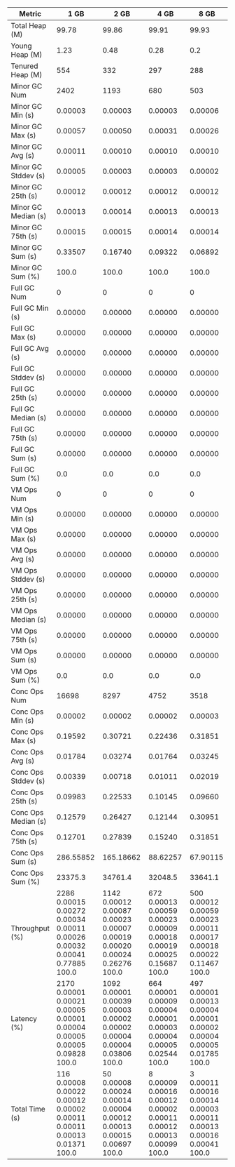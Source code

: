 | Metric | 1 GB | 2 GB | 4 GB | 8 GB |
|------|----|----|----|----|
| Total Heap (M) | 99.78 | 99.86 | 99.91 | 99.93 |
| Young Heap (M) | 1.23 | 0.48 | 0.28 | 0.2 |
| Tenured Heap (M) | 554 | 332 | 297 | 288 |
| Minor GC Num | 2402 | 1193 | 680 | 503 |
| Minor GC Min (s) | 0.00003 | 0.00003 | 0.00003 | 0.00006 |
| Minor GC Max (s) | 0.00057 | 0.00050 | 0.00031 | 0.00026 |
| Minor GC Avg (s) | 0.00011 | 0.00010 | 0.00010 | 0.00010 |
| Minor GC Stddev (s) | 0.00005 | 0.00003 | 0.00003 | 0.00002 |
| Minor GC 25th (s) | 0.00012 | 0.00012 | 0.00012 | 0.00012 |
| Minor GC Median (s) | 0.00013 | 0.00014 | 0.00013 | 0.00013 |
| Minor GC 75th (s) | 0.00015 | 0.00015 | 0.00014 | 0.00014 |
| Minor GC Sum (s) | 0.33507 | 0.16740 | 0.09322 | 0.06892 |
| Minor GC Sum (%) | 100.0 | 100.0 | 100.0 | 100.0 |
| Full GC Num | 0 | 0 | 0 | 0 |
| Full GC Min (s) | 0.00000 | 0.00000 | 0.00000 | 0.00000 |
| Full GC Max (s) | 0.00000 | 0.00000 | 0.00000 | 0.00000 |
| Full GC Avg (s) | 0.00000 | 0.00000 | 0.00000 | 0.00000 |
| Full GC Stddev (s) | 0.00000 | 0.00000 | 0.00000 | 0.00000 |
| Full GC 25th (s) | 0.00000 | 0.00000 | 0.00000 | 0.00000 |
| Full GC Median (s) | 0.00000 | 0.00000 | 0.00000 | 0.00000 |
| Full GC 75th (s) | 0.00000 | 0.00000 | 0.00000 | 0.00000 |
| Full GC Sum (s) | 0.00000 | 0.00000 | 0.00000 | 0.00000 |
| Full GC Sum (%) | 0.0 | 0.0 | 0.0 | 0.0 |
| VM Ops Num | 0 | 0 | 0 | 0 |
| VM Ops Min (s) | 0.00000 | 0.00000 | 0.00000 | 0.00000 |
| VM Ops Max (s) | 0.00000 | 0.00000 | 0.00000 | 0.00000 |
| VM Ops Avg (s) | 0.00000 | 0.00000 | 0.00000 | 0.00000 |
| VM Ops Stddev (s) | 0.00000 | 0.00000 | 0.00000 | 0.00000 |
| VM Ops 25th (s) | 0.00000 | 0.00000 | 0.00000 | 0.00000 |
| VM Ops Median (s) | 0.00000 | 0.00000 | 0.00000 | 0.00000 |
| VM Ops 75th (s) | 0.00000 | 0.00000 | 0.00000 | 0.00000 |
| VM Ops Sum (s) | 0.00000 | 0.00000 | 0.00000 | 0.00000 |
| VM Ops Sum (%) | 0.0 | 0.0 | 0.0 | 0.0 |
| Conc Ops Num | 16698 | 8297 | 4752 | 3518 |
| Conc Ops Min (s) | 0.00002 | 0.00002 | 0.00002 | 0.00003 |
| Conc Ops Max (s) | 0.19592 | 0.30721 | 0.22436 | 0.31851 |
| Conc Ops Avg (s) | 0.01784 | 0.03274 | 0.01764 | 0.03245 |
| Conc Ops Stddev (s) | 0.00339 | 0.00718 | 0.01011 | 0.02019 |
| Conc Ops 25th (s) | 0.09983 | 0.22533 | 0.10145 | 0.09660 |
| Conc Ops Median (s) | 0.12579 | 0.26427 | 0.12144 | 0.30951 |
| Conc Ops 75th (s) | 0.12701 | 0.27839 | 0.15240 | 0.31851 |
| Conc Ops Sum (s) | 286.55852 | 165.18662 | 88.62257 | 67.90115 |
| Conc Ops Sum (%) | 23375.3 | 34761.4 | 32048.5 | 33641.1 |
| Throughput (%) | 2286	0.00015	0.00272	0.00034	0.00011	0.00026	0.00032	0.00041	0.77885	100.0 | 1142	0.00012	0.00087	0.00023	0.00007	0.00019	0.00020	0.00024	0.26276	100.0 | 672	0.00013	0.00059	0.00023	0.00009	0.00018	0.00019	0.00025	0.15687	100.0 | 500	0.00012	0.00059	0.00023	0.00011	0.00017	0.00018	0.00022	0.11467	100.0 |
| Latency (%) | 2170	0.00001	0.00021	0.00005	0.00001	0.00004	0.00005	0.00005	0.09828	100.0 | 1092	0.00001	0.00039	0.00003	0.00002	0.00002	0.00004	0.00004	0.03806	100.0 | 664	0.00001	0.00009	0.00004	0.00001	0.00003	0.00004	0.00005	0.02544	100.0 | 497	0.00001	0.00013	0.00004	0.00001	0.00002	0.00004	0.00005	0.01785	100.0 |
| Total Time (s) | 116	0.00008	0.00022	0.00012	0.00002	0.00011	0.00011	0.00013	0.01371	100.0 | 50	0.00008	0.00024	0.00014	0.00004	0.00012	0.00013	0.00015	0.00697	100.0 | 8	0.00009	0.00016	0.00012	0.00002	0.00011	0.00012	0.00013	0.00099	100.0 | 3	0.00011	0.00016	0.00014	0.00003	0.00011	0.00013	0.00016	0.00041	100.0 |
